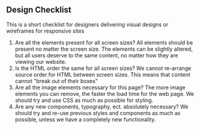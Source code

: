 ## Design Checklist

This is a short checklist for designers delivering visual designs or wireframes for responsive sites

<ol>
<li>Are all the elements present for all screen sizes?
All elements should be present no matter the screen size. The elements can be slightly altered,
but all users deserve to the same content, no matter how they are viewing our website.
</li>

<li>Is the HTML order the same for all screen sizes?
We cannot re-arrange source order for HTML between screen sizes. This means that content cannot "break out of their boxes"
</li>

<li>Are all the image elements necessary for this page?
The more image elements you can remove, the faster the load time for the web page.
We should try and use CSS as much as possible for styling.
</li>

<li>Are any new components, typography, ect. absolutely necessary?
We should try and re-use previous styles and components as much as possible, unless we have a completely new functionality.
</li>
</ol>








